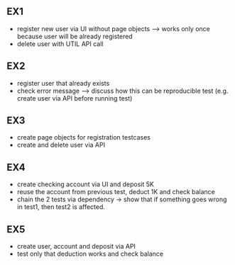 ## EX1
- register new user via UI without page objects
--> works only once because user will be already registered 
- delete user with UTIL API call

## EX2
- register user that already exists 
- check error message 
--> discuss how this can be reproducible test (e.g. create user via API before running test)

## EX3
- create page objects for registration testcases
- create and delete user via API 

## EX4
- create checking account via UI and deposit 5K 
- reuse the account from previous test, deduct 1K and check balance
- chain the 2 tests via dependency -> show that if something goes wrong in test1, then test2 is affected. 

## EX5 
- create user, account and deposit via API 
- test only that deduction works and check balance 
 
 